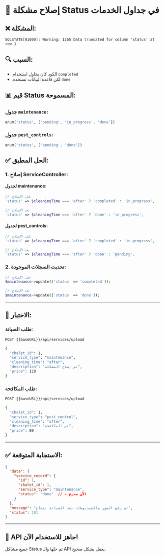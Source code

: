 # 🔧 إصلاح مشكلة Status في جداول الخدمات

## ❌ **المشكلة:**
```
SQLSTATE[01000]: Warning: 1265 Data truncated for column 'status' at row 1
```

## 🔍 **السبب:**
- الكود كان يحاول استخدام `completed` 
- لكن قاعدة البيانات تستخدم `done`

## 📊 **قيم Status المسموحة:**

### **جدول `maintenance`:**
```sql
enum('status', ['pending', 'in_progress', 'done'])
```

### **جدول `pest_controls`:**
```sql
enum('status', ['pending', 'done'])
```

## ✅ **الحل المطبق:**

### **1. إصلاح ServiceController:**

#### **لجدول maintenance:**
```php
// قبل الإصلاح
'status' => $cleaningTime === 'after' ? 'completed' : 'in_progress',

// بعد الإصلاح
'status' => $cleaningTime === 'after' ? 'done' : 'in_progress',
```

#### **لجدول pest_controls:**
```php
// قبل الإصلاح
'status' => $cleaningTime === 'after' ? 'completed' : 'in_progress',

// بعد الإصلاح
'status' => $cleaningTime === 'after' ? 'done' : 'pending',
```

### **2. تحديث السجلات الموجودة:**
```php
// قبل الإصلاح
$maintenance->update(['status' => 'completed']);

// بعد الإصلاح
$maintenance->update(['status' => 'done']);
```

---

## 🧪 **الاختبار:**

### **طلب الصيانة:**
```bash
POST {{baseURL}}/api/services/upload

{
  "chalet_id": 1,
  "service_type": "maintenance",
  "cleaning_time": "after",
  "description": "تم إصلاح المشكلة",
  "price": 120
}
```

### **طلب المكافحة:**
```bash
POST {{baseURL}}/api/services/upload

{
  "chalet_id": 1,
  "service_type": "pest_control", 
  "cleaning_time": "after",
  "description": "تم المكافحة",
  "price": 80
}
```

---

## ✅ **الاستجابة المتوقعة:**

```json
{
  "data": {
    "service_record": {
      "id": 1,
      "chalet_id": 1,
      "service_type": "maintenance",
      "status": "done"  // ← الآن صحيح
    }
  },
  "message": "تم رفع الصور والفيديوهات بعد الصيانة بنجاح",
  "status": 201
}
```

---

## 🚀 **API جاهز للاستخدام الآن!**

جميع مشاكل Status تم حلها والـ API يعمل بشكل صحيح.
